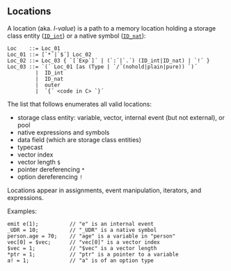 ## Locations

A location (aka. *l-value*) is a path to a memory location holding a storage
class entity ([`ID_int`](#TODO)) or a native symbol ([`ID_nat`](#TODO)):

```
Loc    ::= Loc_01
Loc_01 ::= [`*´|`$´] Loc_02
Loc_02 ::= Loc_03 { `[´Exp`]´ | (`:´|`.´) (ID_int|ID_nat) | `!´ }
Loc_03 ::= `(´ Loc_01 [as (Type | `/´(nohold|plain|pure)) `)´
         |  ID_int
         |  ID_nat
         |  outer
         |  `{´ <code in C> `}´
```

The list that follows enumerates all valid locations:

- storage class entity: variable, vector, internal event (but not external), or pool
- native expressions and symbols
- data field (which are storage class entities)
- typecast
- vector index
- vector length `$`
- pointer dereferencing `*`
- option dereferencing `!`

Locations appear in assignments, event manipulation, iterators, and
expressions.

Examples:

```ceu
emit e(1);          // "e" is an internal event
_UDR = 10;          // "_UDR" is a native symbol
person.age = 70;    // "age" is a variable in "person"
vec[0] = $vec;      // "vec[0]" is a vector index
$vec = 1;           // "$vec" is a vector length
*ptr = 1;           // "ptr" is a pointer to a variable
a! = 1;             // "a" is of an option type
```
